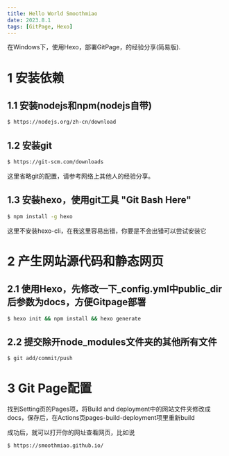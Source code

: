 ```yaml
---
title: Hello World Smoothmiao
date: 2023.8.1
tags: [GitPage, Hexo]
---
```

在Windows下，使用Hexo，部署GitPage，的经验分享(简易版).

<!-- more -->

# 1 安装依赖

## 1.1 安装nodejs和npm(nodejs自带)
``` bash
$ https://nodejs.org/zh-cn/download
```

## 1.2 安装git
``` bash
$ https://git-scm.com/downloads
```
这里省略git的配置，请参考网络上其他人的经验分享。

## 1.3 安装hexo，使用git工具 "Git Bash Here"
``` bash
$ npm install -g hexo
```
这里不安装hexo-cli，在我这里容易出错，你要是不会出错可以尝试安装它

# 2 产生网站源代码和静态网页

## 2.1 使用Hexo，先修改一下_config.yml中public_dir后参数为docs，方便Gitpage部署
``` bash
$ hexo init && npm install && hexo generate
```

## 2.2 提交除开node_modules文件夹的其他所有文件
``` bash
$ git add/commit/push
```

# 3 Git Page配置
找到Setting页的Pages项，将Build and deployment中的网站文件夹修改成docs，保存后，在Actions页pages-build-deployment项里重新build

成功后，就可以打开你的网址查看网页，比如说
``` bash
$ https://smoothmiao.github.io/
```

